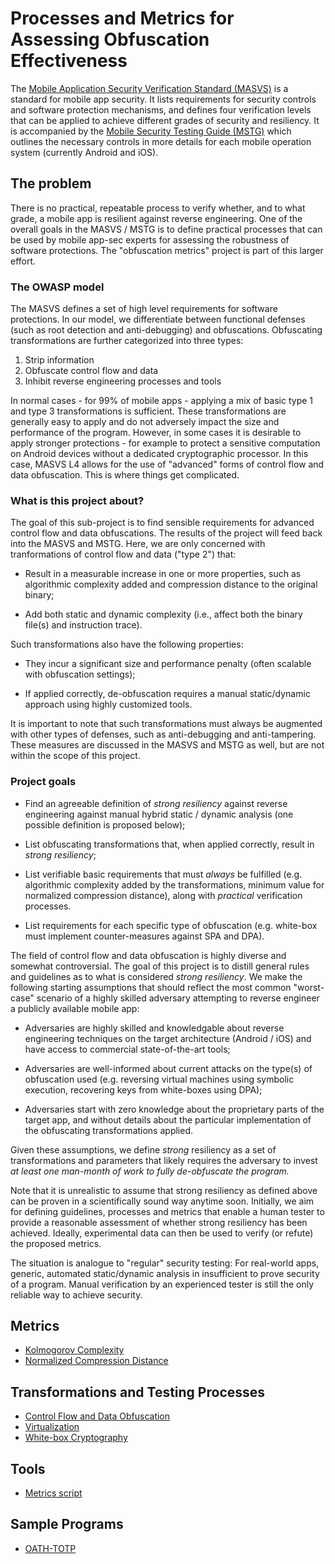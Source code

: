 # Processes and Metrics for Assessing Obfuscation Effectiveness

The [Mobile Application Security Verification Standard (MASVS)](https://github.com/OWASP/owasp-masvs) is a standard for mobile app security. It lists requirements for security controls and software protection mechanisms, and defines four verification levels that can be applied to achieve different grades of security and resiliency. It is accompanied by the [Mobile Security Testing Guide (MSTG)](https://github.com/OWASP/owasp-mstg) which outlines the necessary controls in more details for each mobile operation system (currently Android and iOS).

## The problem

There is no practical, repeatable process to verify whether, and to what grade, a mobile app is resilient against reverse engineering. One of the overall goals in the MASVS / MSTG is to define practical processes that can be used by mobile app-sec experts for assessing the robustness of software protections. The "obfuscation metrics" project is part of this larger effort.

### The OWASP model

The MASVS defines a set of high level requirements for software protections. In our model, we differentiate between functional defenses (such as root detection and anti-debugging) and obfuscations. Obfuscating transformations are further categorized into three types:

1. Strip information
2. Obfuscate control flow and data
3. Inhibit reverse engineering processes and tools

In normal cases - for 99% of mobile apps - applying a mix of basic type 1 and type 3 transformations is sufficient. These transformations are generally easy to apply and do not adversely impact the size and performance of the program. However, in some cases it is desirable to apply stronger protections - for example to protect a sensitive computation on Android devices without a dedicated cryptographic processor. In this case, MASVS L4 allows for the use of "advanced" forms of control flow and data obfuscation. This is where things get complicated.

### What is this project about?

The goal of this sub-project is to find sensible requirements for advanced control flow and data obfuscations. The results of the project will feed back into the MASVS and MSTG. Here, we are only concerned with tranformations of control flow and data ("type 2") that:

- Result in a measurable increase in one or more properties, such as algorithmic complexity added and compression distance to the original binary;

- Add both static and dynamic complexity (i.e., affect both the binary file(s) and instruction trace).

Such transformations also have the following properties:

- They incur a significant size and performance penalty (often scalable with obfuscation settings);

- If applied correctly, de-obfuscation requires a manual static/dynamic approach using highly customized tools.

It is important to note that such transformations must always be augmented with other types of defenses, such as anti-debugging and anti-tampering. These measures are discussed in the MASVS and MSTG as well, but are not within the scope of this project.

### Project goals

* Find an agreeable definition of *strong resiliency* against reverse engineering against manual hybrid static / dynamic analysis (one possible definition is proposed below);

* List obfuscating transformations that, when applied correctly, result in *strong resiliency*;

* List verifiable basic requirements that must *always* be fulfilled (e.g. algorithmic complexity added by the transformations, minimum value for normalized compression distance), along with *practical* verification processes.

* List requirements for each specific type of obfuscation (e.g. white-box must implement counter-measures against SPA and DPA).

The field of control flow and data obfuscation is highly diverse and somewhat controversial. The goal of this project is to distill general rules and guidelines as to what is considered *strong resiliency*. We make the following starting assumptions that should reflect the most common "worst-case" scenario of a highly skilled adversary attempting to reverse engineer a publicly available mobile app:

- Adversaries are highly skilled and knowledgable about reverse engineering techniques on the target architecture (Android / iOS) and have access to commercial state-of-the-art tools;

- Adversaries are well-informed about current attacks on the type(s) of obfuscation used (e.g. reversing virtual machines using symbolic execution, recovering keys from white-boxes using DPA);

- Adversaries start with zero knowledge about the proprietary parts of the target app, and without details about the particular implementation of the obfuscating transformations applied.

Given these assumptions, we define *strong* resiliency as a set of transformations and parameters that likely requires the adversary to invest *at least one man-month of work to fully de-obfuscate the program.*

Note that it is unrealistic to assume that strong resiliency as defined above can be proven in a scientifically sound way anytime soon. Initially, we aim for defining guidelines, processes and metrics that enable a human tester to provide a reasonable assessment of whether strong resiliency has been achieved. Ideally, experimental data can then be used to verify (or refute) the proposed metrics.

The situation is analogue to "regular" security testing: For real-world apps, generic, automated static/dynamic analysis in insufficient to prove security of a program. Manual verification by an experienced tester is still the only reliable way to achieve security.

## Metrics
- [Kolmogorov Complexity](https://github.com/b-mueller/obfuscation-metrics/blob/master/02a_kolmogorov_complexity.md)
- [Normalized Compression Distance](https://github.com/b-mueller/obfuscation-metrics/blob/master/02b_normalized_compression_distance.md)

## Transformations and Testing Processes

- [Control Flow and Data Obfuscation](https://github.com/b-mueller/obfuscation-metrics/blob/master/03a_control_flow_and_data_obfuscation.md)
- [Virtualization](https://github.com/b-mueller/obfuscation-metrics/blob/master/03b_virtualization.md)
- [White-box Cryptography](https://github.com/b-mueller/obfuscation-metrics/blob/master/03c_whitebox_cryptography.md)

## Tools

- [Metrics script](https://github.com/b-mueller/obfuscation-metrics/blob/master/tools/obfm.py)

## Sample Programs

- [OATH-TOTP](https://github.com/b-mueller/obfuscation-metrics/tree/master/testprograms/oath-totp)
